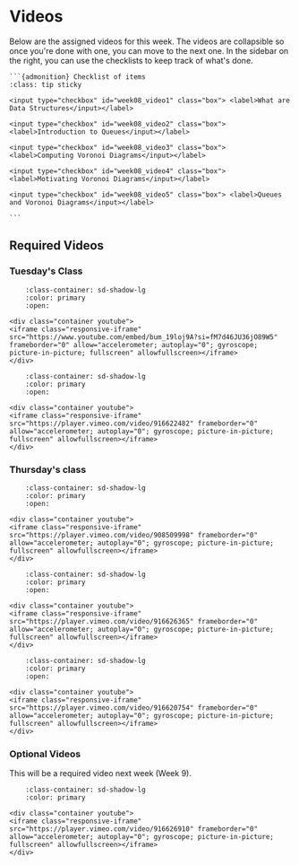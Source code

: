 # Videos

Below are the assigned videos for this week. 
The videos are collapsible so once you're done with one, you can move to the next one.
In the sidebar on the right, you can use the checklists to keep track of what's done.

````{margin}
```{admonition} Checklist of items
:class: tip sticky

<input type="checkbox" id="week08_video1" class="box"> <label>What are Data Structures</input></label>

<input type="checkbox" id="week08_video2" class="box"> <label>Introduction to Queues</input></label>

<input type="checkbox" id="week08_video3" class="box"> <label>Computing Voronoi Diagrams</input></label>

<input type="checkbox" id="week08_video4" class="box"> <label>Motivating Voronoi Diagrams</input></label>

<input type="checkbox" id="week08_video5" class="box"> <label>Queues and Voronoi Diagrams</input></label>

```
````
## Required Videos

### Tuesday's Class


```{dropdown} 1. What are Data Structures?
    :class-container: sd-shadow-lg
    :color: primary
    :open:

<div class="container youtube">
<iframe class="responsive-iframe" src="https://www.youtube.com/embed/bum_19loj9A?si=fM7d46JU36jO89W5" frameborder="0" allow="accelerometer; autoplay="0"; gyroscope; picture-in-picture; fullscreen" allowfullscreen></iframe>
</div>
```


```{dropdown} 2. Introduction to Queues
    :class-container: sd-shadow-lg
    :color: primary
    :open:

<div class="container youtube">
<iframe class="responsive-iframe" src="https://player.vimeo.com/video/916622482" frameborder="0" allow="accelerometer; autoplay="0"; gyroscope; picture-in-picture; fullscreen" allowfullscreen></iframe>
</div>
```


### Thursday's class

```{dropdown} 1. Motivating Voronoi Diagrams
    :class-container: sd-shadow-lg
    :color: primary
    :open:

<div class="container youtube">
<iframe class="responsive-iframe" src="https://player.vimeo.com/video/908509998" frameborder="0" allow="accelerometer; autoplay="0"; gyroscope; picture-in-picture; fullscreen" allowfullscreen></iframe>
</div>
```

```{dropdown} 2. Computing Voronoi Diagrams
    :class-container: sd-shadow-lg
    :color: primary
    :open:

<div class="container youtube">
<iframe class="responsive-iframe" src="https://player.vimeo.com/video/916626365" frameborder="0" allow="accelerometer; autoplay="0"; gyroscope; picture-in-picture; fullscreen" allowfullscreen></iframe>
</div>
```

```{dropdown} 3. Queues and Voronoi Diagrams
    :class-container: sd-shadow-lg
    :color: primary
    :open:

<div class="container youtube">
<iframe class="responsive-iframe" src="https://player.vimeo.com/video/916620754" frameborder="0" allow="accelerometer; autoplay="0"; gyroscope; picture-in-picture; fullscreen" allowfullscreen></iframe>
</div>
```

### Optional Videos

This will be a required video next week (Week 9).

```{dropdown} 4. Pointilism
    :class-container: sd-shadow-lg
    :color: primary

<div class="container youtube">
<iframe class="responsive-iframe" src="https://player.vimeo.com/video/916626910" frameborder="0" allow="accelerometer; autoplay="0"; gyroscope; picture-in-picture; fullscreen" allowfullscreen></iframe>
</div>
```